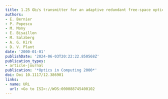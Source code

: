 ```yaml
---
title: 1.25 Gb/s transmitter for an adaptive redundant free-space optical interconnect
authors:
- E. Bernier
- P. Popescu
- M. Mony
- E. Bisaillon
- M. Salzberg
- A. G. Kirk
- D. V. Plant
date: '2000-01-01'
publishDate: '2024-06-03T20:22:22.850568Z'
publication_types:
- article-journal
publication: '*Optics in Computing 2000*'
doi: Doi 10.1117/12.386901
links:
- name: URL
  url: <Go to ISI>://WOS:000088745400102
---
```

